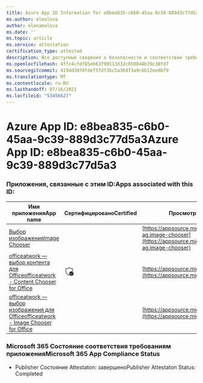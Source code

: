 ```yaml
---
title: Azure App ID Information for e8bea835-c6b0-45aa-9c39-889d3c77d5a3
ms.author: elmalova
author: elenamalova
ms.date: ''
ms.topic: article
ms.service: attestation
certification_type: attested
description: Все доступные сведения о безопасности и соответствии требованиям для e8bea835-c6b0-45aa-9c39-889d3c77d5a3.
ms.openlocfilehash: 4ffc4cfdf85eb63f90113d32c050048b39c30fd7
ms.sourcegitcommit: 419dd3878fdef5fdf3bc5a36d73a9c6b12eed6f9
ms.translationtype: MT
ms.contentlocale: ru-RU
ms.lasthandoff: 07/16/2021
ms.locfileid: "53456627"
---
```

# <a name="azure-app-id-e8bea835-c6b0-45aa-9c39-889d3c77d5a3"></a><span data-ttu-id="4180b-103">Azure App ID: e8bea835-c6b0-45aa-9c39-889d3c77d5a3</span><span class="sxs-lookup"><span data-stu-id="4180b-103">Azure App ID: e8bea835-c6b0-45aa-9c39-889d3c77d5a3</span></span>


### <a name="apps-associated-with-this-id"></a><span data-ttu-id="4180b-104">Приложения, связанные с этим ID:</span><span class="sxs-lookup"><span data-stu-id="4180b-104">Apps associated with this ID:</span></span>
| <span data-ttu-id="4180b-105">**Имя приложения**</span><span class="sxs-lookup"><span data-stu-id="4180b-105">**App name**</span></span> | <span data-ttu-id="4180b-106">**Сертифицировано**</span><span class="sxs-lookup"><span data-stu-id="4180b-106">**Certified**</span></span> | <span data-ttu-id="4180b-107">**Просмотр в AppSource**</span><span class="sxs-lookup"><span data-stu-id="4180b-107">**View in AppSource**</span></span> |
|-|-|-|
| [<span data-ttu-id="4180b-108">Выбор изображения</span><span class="sxs-lookup"><span data-stu-id="4180b-108">Image Chooser</span></span>](https://docs.microsoft.com/en-us/microsoft-365-app-certification/forward/officeatwork-ag.image-chooser) |  | [https://appsource.microsoft.com/product/office/officeatwork-ag.image-chooser](https://appsource.microsoft.com/product/office/officeatwork-ag.image-chooser) |
| [<span data-ttu-id="4180b-109">officeatwork — выбор контента для Office</span><span class="sxs-lookup"><span data-stu-id="4180b-109">officeatwork - Content Chooser for Office</span></span>](https://docs.microsoft.com/en-us/microsoft-365-app-certification/forward/WA104380602) | <img alt="Certified application badge" src="../media/certified-badge.png" height="25" width="25" /> | [https://appsource.microsoft.com/product/office/WA104380602](https://appsource.microsoft.com/product/office/WA104380602) |
| [<span data-ttu-id="4180b-110">officeatwork — выбор изображения для Office</span><span class="sxs-lookup"><span data-stu-id="4180b-110">officeatwork - Image Chooser for Office</span></span>](https://docs.microsoft.com/en-us/microsoft-365-app-certification/forward/WA200002683) |  | [https://appsource.microsoft.com/product/office/WA200002683](https://appsource.microsoft.com/product/office/WA200002683) |

### <a name="microsoft-365-app-compliance-status"></a><span data-ttu-id="4180b-111">Microsoft 365 Состояние соответствия требованиям приложения</span><span class="sxs-lookup"><span data-stu-id="4180b-111">Microsoft 365 App Compliance Status</span></span>
- <span data-ttu-id="4180b-112">Publisher Состояние Attestaton: завершено</span><span class="sxs-lookup"><span data-stu-id="4180b-112">Publisher Attestaton Status: Completed</span></span>
